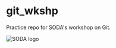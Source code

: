 # git_wkshp
Practice repo for SODA's workshop on Git.

![SODA logo](https://github.com/Bcromas/git_wkshp/blob/master/SODA_logo.png)
